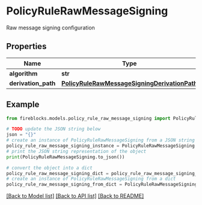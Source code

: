 # PolicyRuleRawMessageSigning

Raw message signing configuration

## Properties

Name | Type | Description | Notes
------------ | ------------- | ------------- | -------------
**algorithm** | **str** |  | [optional] 
**derivation_path** | [**PolicyRuleRawMessageSigningDerivationPath**](PolicyRuleRawMessageSigningDerivationPath.md) |  | [optional] 

## Example

```python
from fireblocks.models.policy_rule_raw_message_signing import PolicyRuleRawMessageSigning

# TODO update the JSON string below
json = "{}"
# create an instance of PolicyRuleRawMessageSigning from a JSON string
policy_rule_raw_message_signing_instance = PolicyRuleRawMessageSigning.from_json(json)
# print the JSON string representation of the object
print(PolicyRuleRawMessageSigning.to_json())

# convert the object into a dict
policy_rule_raw_message_signing_dict = policy_rule_raw_message_signing_instance.to_dict()
# create an instance of PolicyRuleRawMessageSigning from a dict
policy_rule_raw_message_signing_from_dict = PolicyRuleRawMessageSigning.from_dict(policy_rule_raw_message_signing_dict)
```
[[Back to Model list]](../README.md#documentation-for-models) [[Back to API list]](../README.md#documentation-for-api-endpoints) [[Back to README]](../README.md)


